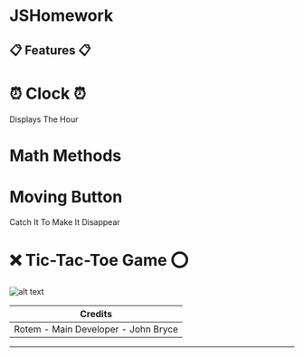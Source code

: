 ﻿# JSHomework

## 📋 Features 📋


# ⏰ Clock ⏰
Displays The Hour
# Math Methods

# Moving Button
Catch It To Make It Disappear

# ❌ Tic-Tac-Toe Game ⭕

![alt text](https://i.gyazo.com/9aa1aa543a3454780f5f6586c99542ac.png)

| Credits  |
| ------------ |
| Rotem - Main Developer - John Bryce  |
------

